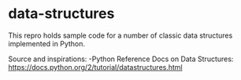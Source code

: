 data-structures
===============

This repro holds sample code for a number of classic data structures implemented in Python.

Source and inspirations:
-Python Reference Docs on Data Structures: https://docs.python.org/2/tutorial/datastructures.html
